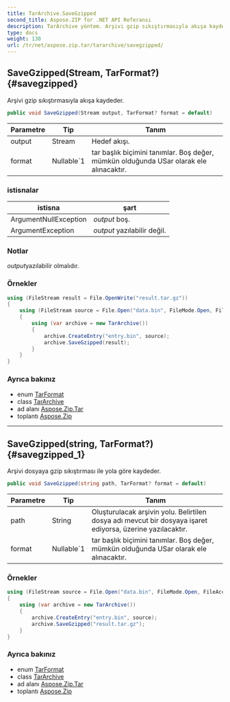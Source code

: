 ```yaml
---
title: TarArchive.SaveGzipped
second_title: Aspose.ZIP for .NET API Referansı
description: TarArchive yöntem. Arşivi gzip sıkıştırmasıyla akışa kaydeder.
type: docs
weight: 130
url: /tr/net/aspose.zip.tar/tararchive/savegzipped/
---
```

## SaveGzipped(Stream, TarFormat?) {#savegzipped}

Arşivi gzip sıkıştırmasıyla akışa kaydeder.

```csharp
public void SaveGzipped(Stream output, TarFormat? format = default)
```

| Parametre | Tip | Tanım |
| --- | --- | --- |
| output | Stream | Hedef akışı. |
| format | Nullable`1 | tar başlık biçimini tanımlar. Boş değer, mümkün olduğunda USar olarak ele alınacaktır. |

### istisnalar

| istisna | şart |
| --- | --- |
| ArgumentNullException | *output* boş. |
| ArgumentException | *output* yazılabilir değil. |

### Notlar

*output*yazılabilir olmalıdır.

### Örnekler

```csharp
using (FileStream result = File.OpenWrite("result.tar.gz"))
{
    using (FileStream source = File.Open("data.bin", FileMode.Open, FileAccess.Read))
    {
        using (var archive = new TarArchive())
        {
            archive.CreateEntry("entry.bin", source);
            archive.SaveGzipped(result);
        }
    }
}
```

### Ayrıca bakınız

* enum [TarFormat](../../tarformat/)
* class [TarArchive](../)
* ad alanı [Aspose.Zip.Tar](../../tararchive/)
* toplantı [Aspose.Zip](../../../)

---

## SaveGzipped(string, TarFormat?) {#savegzipped_1}

Arşivi dosyaya gzip sıkıştırması ile yola göre kaydeder.

```csharp
public void SaveGzipped(string path, TarFormat? format = default)
```

| Parametre | Tip | Tanım |
| --- | --- | --- |
| path | String | Oluşturulacak arşivin yolu. Belirtilen dosya adı mevcut bir dosyaya işaret ediyorsa, üzerine yazılacaktır. |
| format | Nullable`1 | tar başlık biçimini tanımlar. Boş değer, mümkün olduğunda USar olarak ele alınacaktır. |

### Örnekler

```csharp
using (FileStream source = File.Open("data.bin", FileMode.Open, FileAccess.Read))
{
    using (var archive = new TarArchive())
    {
        archive.CreateEntry("entry.bin", source);
        archive.SaveGzipped("result.tar.gz");
    }
}
```

### Ayrıca bakınız

* enum [TarFormat](../../tarformat/)
* class [TarArchive](../)
* ad alanı [Aspose.Zip.Tar](../../tararchive/)
* toplantı [Aspose.Zip](../../../)


